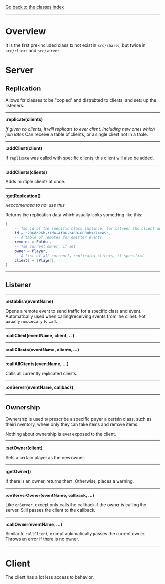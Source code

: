[Go back to the classes index](Index.md)

---

# Overview

It is the first pre-included class to not exist in `src/shared`, but twice in `src/client` and `src/server`.

# Server

## Replication

Allows for classes to be "copied" and distrubted to clients, and sets up the listeners.

---

**:replicate(clients)**

*If given no clients, it will replicate to ever client, including new ones which join later.*
Can receive a table of clients, or a single client not in a table.

---

**:addClient(client)**

If `replicate` was called with specific clients, this client will also be added.

---

**:addClients(clients)**

Adds multiple clients at once.

---

**:getReplication()**

*Reccomended to not use this*

Returns the replication data which usually looks something like this:
```lua
{
	-- The id of the specific class instance, for between the client and server
	id = "286dd26b-31da-4f86-b460-6030ba07ace9",
	-- A table of remotes for emitter events
	remotes = Folder,
	-- The current owner, if set
	owner = Player,
	-- A list of all currently replicated clients, if specified
	clients = {Player},
}
```

---

## Listener

---

**:establish(eventName)**

Opens a remote event to send traffic for a specific class and event.
Automatically used when calling/receiving events from the clinet.
Not usually neccecary to call.

---

**:callClient(eventName, client, ...)**

---

**:callClients(eventName, clients, ...)**

---

**:callAllClients(eventName, ...)**

Calls all currently replicated clients.

---

**:onServer(eventName, callback)**

---

## Ownership

Ownership is used to prescribe a specific player a certain class, such as theiri nventory, where only they can take items and remove items.

Nothing about ownership is ever exposed to the client.

---

**:setOwner(client)**

Sets a certain player as the new owner.

---

**:getOwner()**

If there is an owner, returns them. Otherwise, places a warning.

---

**:onServerOwner(eventName, callback, ...)**

Like `onServer`, except only calls the callback if the owner is calling the server.
Still passes the client to the callback.

---

**:callOwner(eventName, ...)**

Similar to `callClient`, except automatically passes the current owner.
Throws an error if there is no owner.

---

# Client

The client has a lot less access to behavior.